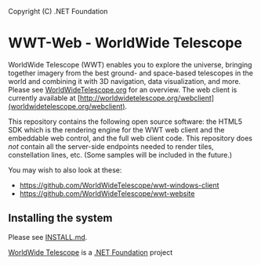 Copyright (C) .NET Foundation

# WWT-Web - WorldWide Telescope
WorldWide Telescope (WWT) enables you to explore the universe, bringing together imagery from the best ground- and space-based telescopes in the world and combining it with 3D navigation, data visualization, and more. Please see [WorldWideTelescope.org](http://worldwidetelescope.org/) for an overview.  The web client is currently available at [http://worldwidetelescope.org/webclient](worldwidetelescope.org/webclient).

This repository contains the following open source software: the HTML5 SDK which is the rendering engine for the WWT web client and the embeddable web control, and the full web client code. This repository does _not_ contain all the server-side endpoints needed to render tiles, constellation lines, etc. (Some samples will be included in the future.)

You may wish to also look at these:

* https://github.com/WorldWideTelescope/wwt-windows-client
* https://github.com/WorldWideTelescope/wwt-website

## Installing the system
Please see [INSTALL.md](INSTALL.md).


[WorldWide Telescope](http://worldwidetelescope.org) is a [.NET Foundation](http://dotnetfoundation.org) project

